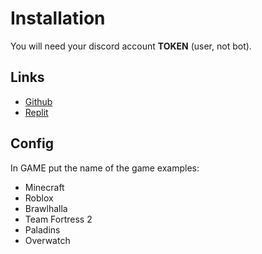 # **Installation**
You will need your discord account __TOKEN__ (user, not bot).

## Links
- [Github](https://github.com/MrDarkShadoow/Discord-Fake-Gaming)
- [Replit](https://replit.com/@DarkShadoow159258/Discord-Fake-Game#README.md)

## Config
In GAME put the name of the game examples:
- Minecraft
- Roblox
- Brawlhalla
- Team Fortress 2
- Paladins
- Overwatch
